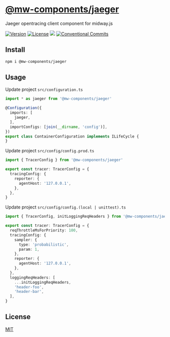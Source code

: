# [@mw-components/jaeger](https://www.npmjs.com/package/@mw-components/jaeger)

Jaeger opentracing client component for midway.js

[![Version](https://img.shields.io/npm/v/@mw-components/jaeger.svg)](https://www.npmjs.com/package/@mw-components/jaeger)
[![License](https://img.shields.io/badge/license-MIT-blue.svg)](https://opensource.org/licenses/MIT)
[![](https://img.shields.io/badge/lang-TypeScript-blue.svg)]()
[![Conventional Commits](https://img.shields.io/badge/Conventional%20Commits-1.0.0-yellow.svg)](https://conventionalcommits.org)


## Install

```sh
npm i @mw-components/jaeger
```

## Usage

Update project `src/configuration.ts`
```ts
import * as jaeger from '@mw-components/jaeger'

@Configuration({
  imports: [
    jaeger,
  ],
  importConfigs: [join(__dirname, 'config')],
})
export class ContainerConfiguration implements ILifeCycle {
}
```

Update project `src/config/config.prod.ts`
```ts
import { TracerConfig } from '@mw-components/jaeger'

export const tracer: TracerConfig = {
  tracingConfig: {
    reporter: {
      agentHost: '127.0.0.1',
    },
  },
}
```

Update project `src/config/config.(local | unittest).ts`
```ts
import { TracerConfig, initLoggingReqHeaders } from '@mw-components/jaeger'

export const tracer: TracerConfig = {
  reqThrottleMsForPriority: 100,
  tracingConfig: {
    sampler: {
      type: 'probabilistic',
      param: 1,
    },
    reporter: {
      agentHost: '127.0.0.1',
    },
  },
  loggingReqHeaders: [
    ...initLoggingReqHeaders,
    'header-foo',
    'header-bar',
  ],
}
```

## License

[MIT](LICENSE)

